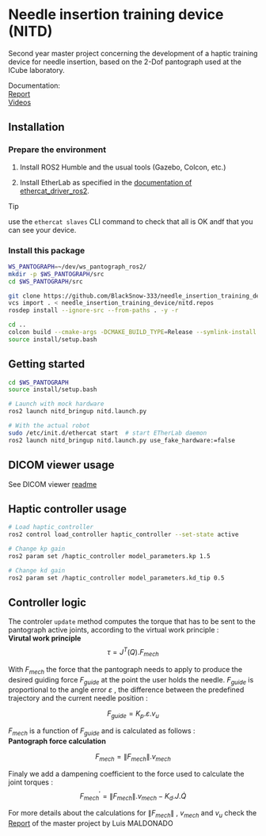 # Needle insertion training device (NITD)
Second year master project concerning the development of a haptic training device for needle insertion, based on the 2-Dof pantograph used at the ICube laboratory.

Documentation: <br/>
[Report](doc/placeholder.txt) <br/>
[Videos](doc/videos) <br/>

## Installation

### Prepare the environment

1) Install ROS2 Humble and the usual tools (Gazebo, Colcon, etc.)

2) Install EtherLab as specified in the [documentation of ethercat_driver_ros2](https://icube-robotics.github.io/ethercat_driver_ros2/).

> [!TIP]
> use the `ethercat slaves` CLI command to check that all is OK andf that you can see your device.

### Install this package

```bash
WS_PANTOGRAPH=~/dev/ws_pantograph_ros2/
mkdir -p $WS_PANTOGRAPH/src
cd $WS_PANTOGRAPH/src

git clone https://github.com/BlackSnow-333/needle_insertion_training_device.git
vcs import . < needle_insertion_training_device/nitd.repos
rosdep install --ignore-src --from-paths . -y -r

cd ..
colcon build --cmake-args -DCMAKE_BUILD_TYPE=Release --symlink-install
source install/setup.bash
```

## Getting started

```bash
cd $WS_PANTOGRAPH
source install/setup.bash
```

```bash
# Launch with mock hardware
ros2 launch nitd_bringup nitd.launch.py
```

```bash
# With the actual robot
sudo /etc/init.d/ethercat start  # start ETherLab daemon
ros2 launch nitd_bringup nitd.launch.py use_fake_hardware:=false
```

## DICOM viewer usage

See DICOM viewer [readme](dicom_viewer/readme.md)

## Haptic controller usage

```bash
# Load haptic_controller
ros2 control load_controller haptic_controller --set-state active
```

```bash
# Change kp gain
ros2 param set /haptic_controller model_parameters.kp 1.5
```


```bash
# Change kd gain
ros2 param set /haptic_controller model_parameters.kd_tip 0.5
```

## Controller logic
The controler `update` method computes the torque that has to be sent to the pantograph active joints, according to the virtual work principle : <br/>
**Virutal work principle**
$$ \tau = J^T(Q). F_{mech}$$

With $F_{mech}$ the force that the pantograph needs to apply to produce the desired guiding force $F_{guide}$ at the point the user holds the needle. $F_{guide}$ is proportional to the angle error $\varepsilon$ , the difference between the predefined trajectory and the current needle position : 

$$F_{guide} = K_p. \varepsilon . v_u$$

$F_{mech}$ is a function of $F_{guide}$ and is calculated as follows : <br/>
**Pantograph force calculation**

$$F_{mech} = \lVert F_{mech} \rVert . v_{mech}  $$

Finaly we add a dampening coefficient to the force used to calculate the joint torques : 
$$ F_{mech}^{'} = \lVert F_{mech} \rVert . v_{mech}- K_d . J.\dot{Q}$$

For more details about the calculations for $\lVert F_{mech} \rVert$ , $v_{mech}$ and $v_{u}$ check the [Report](doc/placeholder.txt) of the master project by Luis MALDONADO 


